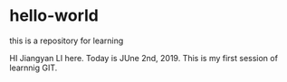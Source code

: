# hello-world
this is a repository for learning

HI Jiangyan LI here. Today is JUne 2nd, 2019. This is my first session of learnnig GIT.
